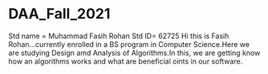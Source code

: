 # DAA_Fall_2021
Std name = Muhammad Fasih Rohan
Std ID= 62725
Hi this is Fasih Rohan...currently enrolled in a BS program in Computer Science.Here we are studying Design amd Analysis of Algorithms.In this, we are getting know how an algorithms works and what are beneficial oints in our software.
